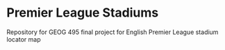 # Premier League Stadiums
Repository for GEOG 495 final project for English Premier League stadium locator map
